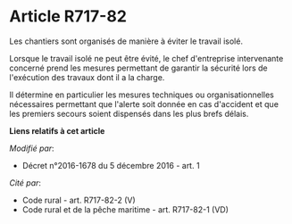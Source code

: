# Article R717-82

Les chantiers sont organisés de manière à éviter le travail isolé.

Lorsque le travail isolé ne peut être évité, le chef d'entreprise intervenante concerné prend les mesures permettant de
garantir la sécurité lors de l'exécution des travaux dont il a la charge.

Il détermine en particulier les mesures techniques ou organisationnelles nécessaires permettant que l'alerte soit donnée en
cas d'accident et que les premiers secours soient dispensés dans les plus brefs délais.

**Liens relatifs à cet article**

_Modifié par_:

  - Décret n°2016-1678 du 5 décembre 2016 - art. 1

_Cité par_:

  - Code rural - art. R717-82-2 (V)
  - Code rural et de la pêche maritime - art. R717-82-1 (VD)
